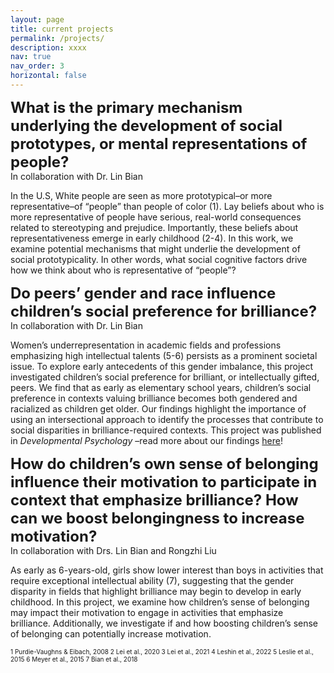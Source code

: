 ```yaml
---
layout: page
title: current projects
permalink: /projects/
description: xxxx
nav: true
nav_order: 3
horizontal: false
---
```

<font size="5"> <b> What is the primary mechanism underlying the development of social prototypes, or mental representations of people? </b></font><br>
In collaboration with Dr. Lin Bian


In the U.S, White people are seen as more prototypical–or more representative–of “people” than people of color (1). Lay beliefs about who is more representative of people have serious, real-world consequences related to stereotyping and prejudice. Importantly, these beliefs about representativeness emerge in early childhood (2-4). In this work, we examine potential mechanisms that might underlie the development of social prototypicality. In other words, what social cognitive factors drive how we think about who is representative of “people”? 


<font size="5"> <b> Do peers’ gender and race influence children’s social preference for brilliance? </b> </font><br> 
In collaboration with Dr. Lin Bian


Women’s underrepresentation in academic fields and professions emphasizing high intellectual talents (5-6) persists as a prominent societal issue. To explore early antecedents of this gender imbalance, this project investigated children’s social preference for brilliant, or intellectually gifted, peers. We find that as early as elementary school years, children’s social preference in contexts valuing brilliance becomes both gendered and racialized as children get older. Our findings highlight the importance of using an intersectional approach to identify the processes that contribute to social disparities in brilliance-required contexts. This project was published in <em> Developmental Psychology </em>–read more about our findings [here](https://pubmed.ncbi.nlm.nih.gov/39172420/)!


<font size="5">  <b>   How do children’s own sense of belonging influence their motivation to participate in context that emphasize brilliance? How can we boost belongingness to increase motivation?</b> </font><br> 
In collaboration with Drs. Lin Bian and Rongzhi Liu

As early as 6-years-old, girls show lower interest than boys in activities that require exceptional intellectual ability (7), suggesting that the gender disparity in fields that highlight brilliance may begin to develop in early childhood.  In this project, we examine how children’s sense of belonging may impact their motivation to engage in activities that emphasize brilliance. Additionally, we investigate if and how boosting children’s sense of belonging can potentially increase motivation. 


<font size="1">  
1 Purdie-Vaughns & Eibach, 2008
2 Lei et al., 2020
3 Lei et al., 2021
4 Leshin et al., 2022
5 Leslie et al., 2015
6 Meyer et al., 2015
7 Bian et al., 2018
 </font>
